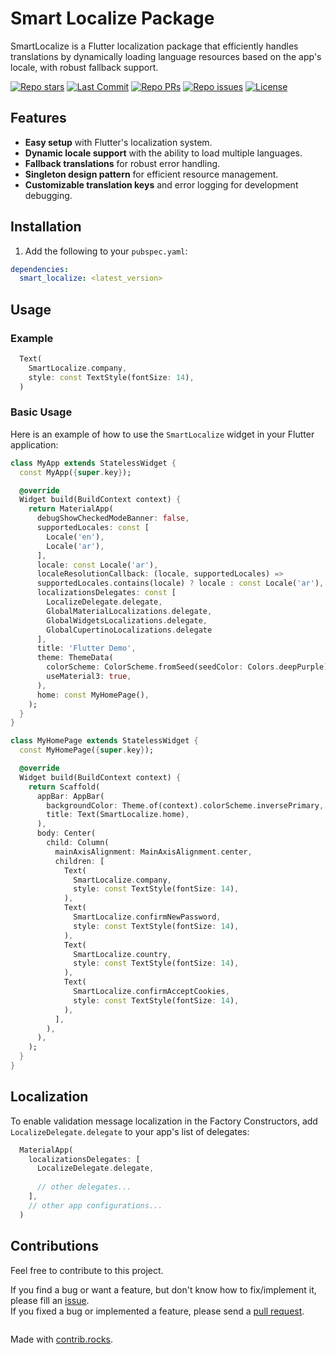 # Smart Localize Package

SmartLocalize is a Flutter localization package that efficiently handles translations by dynamically loading language resources based on the app's locale, with robust fallback support.

<p>
    <a href="https://github.com/abdelrahmanghanem/smart_localize"><img src="https://img.shields.io/github/stars/abdelrahmanghanem/smart_localize?style=social" alt="Repo stars"></a>
    <a href="https://github.com/abdelrahmanghanem/smart_localize/commits/main"><img src="https://img.shields.io/github/last-commit/abdelrahmanghanem/smart_localize/main?logo=git" alt="Last Commit"></a>
    <a href="https://github.com/abdelrahmanghanem/smart_localize/pulls"><img src="https://img.shields.io/github/issues-pr/abdelrahmanghanem/smart_localize" alt="Repo PRs"></a>
    <a href="https://github.com/abdelrahmanghanem/smart_localize/issues?q=is%3Aissue+is%3Aopen"><img src="https://img.shields.io/github/issues/abdelrahmanghanem/smart_localize" alt="Repo issues"></a>
    <a href="https://github.com/abdelrahmanghanem/smart_localize/blob/main/LICENSE"><img src="https://badgen.net/github/license/abdelrahmanghanem/smart_localize" alt="License"></a>
</p>

## Features

- **Easy setup** with Flutter's localization system.
- **Dynamic locale support** with the ability to load multiple languages.
- **Fallback translations** for robust error handling.
- **Singleton design pattern** for efficient resource management.
- **Customizable translation keys** and error logging for development debugging.

## Installation

1. Add the following to your `pubspec.yaml`:

```yaml
dependencies:
  smart_localize: <latest_version>
```


## Usage

### Example

```dart
  Text(
    SmartLocalize.company,
    style: const TextStyle(fontSize: 14),
  )
```

### Basic Usage

Here is an example of how to use the `SmartLocalize` widget in your Flutter application:

```dart
class MyApp extends StatelessWidget {
  const MyApp({super.key});

  @override
  Widget build(BuildContext context) {
    return MaterialApp(
      debugShowCheckedModeBanner: false,
      supportedLocales: const [
        Locale('en'),
        Locale('ar'),
      ],
      locale: const Locale('ar'),
      localeResolutionCallback: (locale, supportedLocales) =>
      supportedLocales.contains(locale) ? locale : const Locale('ar'),
      localizationsDelegates: const [
        LocalizeDelegate.delegate,
        GlobalMaterialLocalizations.delegate,
        GlobalWidgetsLocalizations.delegate,
        GlobalCupertinoLocalizations.delegate
      ],
      title: 'Flutter Demo',
      theme: ThemeData(
        colorScheme: ColorScheme.fromSeed(seedColor: Colors.deepPurple),
        useMaterial3: true,
      ),
      home: const MyHomePage(),
    );
  }
}

class MyHomePage extends StatelessWidget {
  const MyHomePage({super.key});

  @override
  Widget build(BuildContext context) {
    return Scaffold(
      appBar: AppBar(
        backgroundColor: Theme.of(context).colorScheme.inversePrimary,
        title: Text(SmartLocalize.home),
      ),
      body: Center(
        child: Column(
          mainAxisAlignment: MainAxisAlignment.center,
          children: [
            Text(
              SmartLocalize.company,
              style: const TextStyle(fontSize: 14),
            ),
            Text(
              SmartLocalize.confirmNewPassword,
              style: const TextStyle(fontSize: 14),
            ),
            Text(
              SmartLocalize.country,
              style: const TextStyle(fontSize: 14),
            ),
            Text(
              SmartLocalize.confirmAcceptCookies,
              style: const TextStyle(fontSize: 14),
            ),
          ],
        ),
      ),
    );
  }
}
```

## Localization

To enable validation message localization in the Factory Constructors, add `LocalizeDelegate.delegate` to your app's list of delegates:

```dart
  MaterialApp(
    localizationsDelegates: [
      LocalizeDelegate.delegate,
   
      // other delegates...
    ],
    // other app configurations...
  )
```
## Contributions
Feel free to contribute to this project.

If you find a bug or want a feature, but don't know how to fix/implement it, please fill an [issue](https://github.com/abdelrahmanghanem/smart_localize/issues).  
If you fixed a bug or implemented a feature, please send a [pull request](https://github.com/abdelrahmanghanem/smart_localize/pulls).

<a href="https://github.com/abdelrahmanghanem/smart_localize/graphs/contributors">
  <img src="https://contrib.rocks/image?repo=abdelrahmanghanem/smart_localize"  alt=""/>
</a>

Made with [contrib.rocks](https://contrib.rocks).